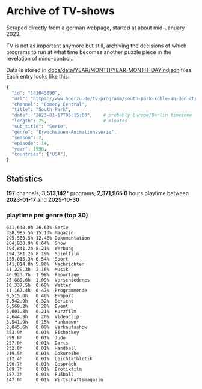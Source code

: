 # Archive of TV-shows

Scraped directly from a german webpage, started at about mid-January 2023.

TV is not as important anymore but still, archiving the decisions of which programs to run at what time
becomes another puzzle piece in the revelation of mind-control.. 

Data is stored in [docs/data/YEAR/MONTH/YEAR-MONTH-DAY.ndjson](docs/data/) files. 
Each entry looks like this:

```python
{
  "id": "181043890", 
  "url": "https://www.hoerzu.de/tv-programm/south-park-kohle-an-den-chefkoch/bid_181043890/", 
  "channel": "Comedy Central", 
  "title": "South Park", 
  "date": "2023-01-17T05:15:00",    # probably Europe/Berlin timezone 
  "length": 25,                     # minutes 
  "sub_title": "Serie", 
  "genre": "Erwachsenen-Animationsserie", 
  "season": 2, 
  "episode": 14, 
  "year": 1998, 
  "countries": ["USA"],
}
```

## Statistics

**197** channels, **3,513,142*** programs, **2,371,965.0** hours playtime between **2023-01-17** and **2025-10-30**


### playtime per genre (top 30)

    631,640.0h 26.63% Serie
    358,985.5h 15.13% Magazin
    295,580.5h 12.46% Dokumentation
    204,830.9h 8.64%  Show
    194,841.2h 8.21%  Werbung
    194,381.2h 8.19%  Spielfilm
    155,015.3h 6.54%  Sport
    141,814.8h 5.98%  Nachrichten
    51,229.3h  2.16%  Musik
    46,923.7h  1.98%  Reportage
    25,889.6h  1.09%  Verschiedenes
    16,337.5h  0.69%  Wetter
    11,167.4h  0.47%  Programmende
    9,515.0h   0.40%  E-Sport
    7,542.9h   0.32%  Bericht
    6,569.2h   0.28%  Event
    5,001.8h   0.21%  Kurzfilm
    4,644.9h   0.20%  Videoclip
    3,541.9h   0.15%  *unknown*
    2,045.6h   0.09%  Verkaufsshow
    353.9h     0.01%  Eishockey
    299.8h     0.01%  Judo
    257.0h     0.01%  Darts
    232.8h     0.01%  Handball
    219.5h     0.01%  Dokureihe
    212.4h     0.01%  Leichtathletik
    190.7h     0.01%  Gespräch
    169.7h     0.01%  Erotikfilm
    157.3h     0.01%  Fußball
    147.0h     0.01%  Wirtschaftsmagazin
